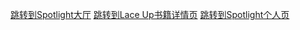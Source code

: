 [跳转到Spotlight大厅](https://nc5w.adj.st/?adj_t=yfd7spz&adj_deep_link=spotlight%3A%2F%2Fhome%3F%26cmtrackid%3D10020001%26linktype%3D2001%26cmrefsrc%3D10101%26cmrefuid%3D10010001)
[跳转到Lace Up书籍详情页](https://nc5w.adj.st/?adj_t=yfd7spz&adj_deep_link=spotlight%3A%2F%2Fbookpage%3Fstory_id%3D666010238%26cmtrackid%3D10020001%26linktype%3D2001%26cmrefsrc%3D10101%26cmrefuid%3D10010001)
[跳转到Spotlight个人页](https://nc5w.adj.st/?adj_t=yfd7spz&adj_deep_link=spotlight%3A%2F%2Finprofile%3F%26cmtrackid%3D10020001%26linktype%3D2001%26cmrefsrc%3D10101%26cmrefuid%3D10010001)

